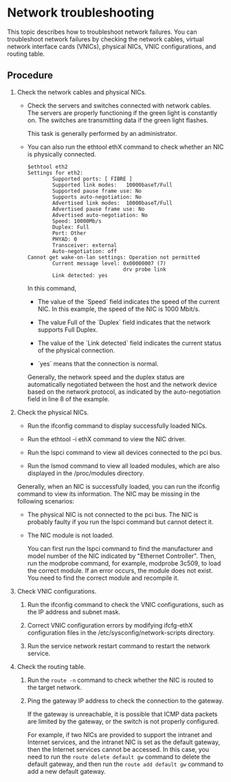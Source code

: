 Network troubleshooting
============================================

This topic describes how to troubleshoot network failures. You can troubleshoot network failures by checking the network cables, virtual network interface cards (VNICs), physical NICs, VNIC configurations, and routing table.

Procedure
------------------------------

1. Check the network cables and physical NICs.

   * Check the servers and switches connected with network cables. The servers are properly functioning if the green light is constantly on. The switches are transmitting data if the green light flashes.

     This task is generally performed by an administrator.

   * You can also run the ethtool ethX command to check whether an NIC is physically connected.

     ```unknow
     $ethtool eth2
     Settings for eth2:
             Supported ports: [ FIBRE ]
             Supported link modes:   10000baseT/Full
             Supported pause frame use: No
             Supports auto-negotiation: No
             Advertised link modes:  10000baseT/Full
             Advertised pause frame use: No
             Advertised auto-negotiation: No
             Speed: 10000Mb/s
             Duplex: Full
             Port: Other
             PHYAD: 0
             Transceiver: external
             Auto-negotiation: off
     Cannot get wake-on-lan settings: Operation not permitted
             Current message level: 0x00000007 (7)
                                    drv probe link
             Link detected: yes
     ```

     In this command,
     * The value of the \`Speed\` field indicates the speed of the current NIC. In this example, the speed of the NIC is 1000 Mbit/s.

     * The value Full of the \`Duplex\` field indicates that the network supports Full Duplex.

     * The value of the \`Link detected\` field indicates the current status of the physical connection.

     * \`yes\` means that the connection is normal.

     Generally, the network speed and the duplex status are automatically negotiated between the host and the network device based on the network protocol, as indicated by the auto-negotiation field in line 8 of the example.

2. Check the physical NICs.

   * Run the ifconfig command to display successfully loaded NICs.

   * Run the ethtool -i ethX command to view the NIC driver.

   * Run the lspci command to view all devices connected to the pci bus.

   * Run the lsmod command to view all loaded modules, which are also displayed in the /proc/modules directory.

   Generally, when an NIC is successfully loaded, you can run the ifconfig command to view its information. The NIC may be missing in the following scenarios:
   * The physical NIC is not connected to the pci bus. The NIC is probably faulty if you run the lspci command but cannot detect it.

   * The NIC module is not loaded.

     You can first run the lspci command to find the manufacturer and model number of the NIC indicated by "Ethernet Controller". Then, run the modprobe command, for example, modprobe 3c509, to load the correct module. If an error occurs, the module does not exist. You need to find the correct module and recompile it.

3. Check VNIC configurations.

   1. Run the ifconfig command to check the VNIC configurations, such as the IP address and subnet mask.

   2. Correct VNIC configuration errors by modifying ifcfg-ethX configuration files in the /etc/sysconfig/network-scripts directory.

   3. Run the service network restart command to restart the network service.

4. Check the routing table.

   1. Run the `route -n` command to check whether the NIC is routed to the target network.

   2. Ping the gateway IP address to check the connection to the gateway.

      If the gateway is unreachable, it is possible that ICMP data packets are limited by the gateway, or the switch is not properly configured.

      For example, if two NICs are provided to support the intranet and Internet services, and the intranet NIC is set as the default gateway, then the Internet services cannot be accessed. In this case, you need to run the `route delete default gw` command to delete the default gateway, and then run the `route add default gw` command to add a new default gateway.
